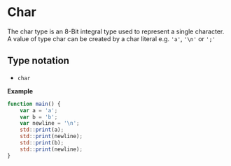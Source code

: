 # Char

The char type is an 8-Bit integral type used to represent a single character.
A value of type char can be created by a char literal e.g. `'a'`, `'\n'` or `';'` 

## Type notation

- `char`

**Example**
```js
function main() {
	var a = 'a';
	var b = 'b';
	var newline = '\n';
	std::print(a);
	std::print(newline);
	std::print(b);
	std::print(newline);
}
```